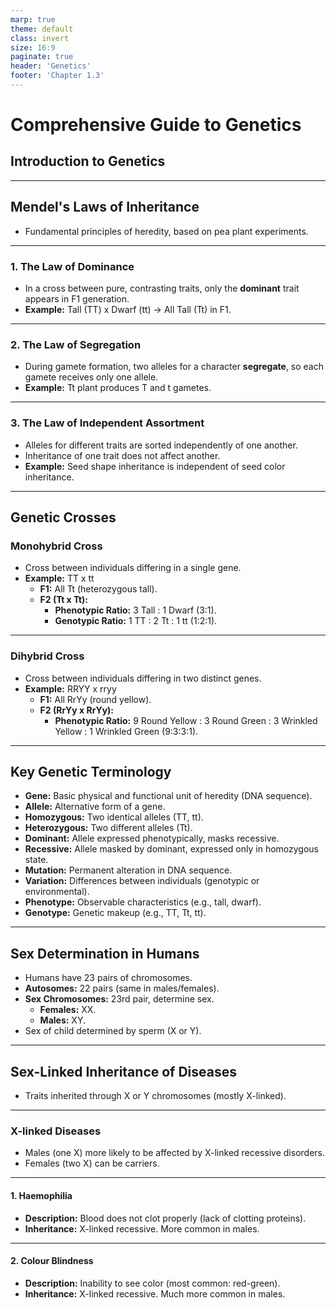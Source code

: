 ```yaml
---
marp: true
theme: default
class: invert
size: 16:9
paginate: true
header: 'Genetics'
footer: 'Chapter 1.3'
---
```


# Comprehensive Guide to Genetics

## Introduction to Genetics

---

## Mendel's Laws of Inheritance

*   Fundamental principles of heredity, based on pea plant experiments.

---

### 1. The Law of Dominance

*   In a cross between pure, contrasting traits, only the **dominant** trait appears in F1 generation.
*   **Example:** Tall (TT) x Dwarf (tt) → All Tall (Tt) in F1.

---

### 2. The Law of Segregation

*   During gamete formation, two alleles for a character **segregate**, so each gamete receives only one allele.
*   **Example:** Tt plant produces T and t gametes.

---

### 3. The Law of Independent Assortment

*   Alleles for different traits are sorted independently of one another.
*   Inheritance of one trait does not affect another.
*   **Example:** Seed shape inheritance is independent of seed color inheritance.

---

## Genetic Crosses

### Monohybrid Cross

*   Cross between individuals differing in a single gene.
*   **Example:** TT x tt
    *   **F1:** All Tt (heterozygous tall).
    *   **F2 (Tt x Tt):**
        *   **Phenotypic Ratio:** 3 Tall : 1 Dwarf (3:1).
        *   **Genotypic Ratio:** 1 TT : 2 Tt : 1 tt (1:2:1).

---

### Dihybrid Cross

*   Cross between individuals differing in two distinct genes.
*   **Example:** RRYY x rryy
    *   **F1:** All RrYy (round yellow).
    *   **F2 (RrYy x RrYy):**
        *   **Phenotypic Ratio:** 9 Round Yellow : 3 Round Green : 3 Wrinkled Yellow : 1 Wrinkled Green (9:3:3:1).

---

## Key Genetic Terminology

*   **Gene:** Basic physical and functional unit of heredity (DNA sequence).
*   **Allele:** Alternative form of a gene.
*   **Homozygous:** Two identical alleles (TT, tt).
*   **Heterozygous:** Two different alleles (Tt).
*   **Dominant:** Allele expressed phenotypically, masks recessive.
*   **Recessive:** Allele masked by dominant, expressed only in homozygous state.
*   **Mutation:** Permanent alteration in DNA sequence.
*   **Variation:** Differences between individuals (genotypic or environmental).
*   **Phenotype:** Observable characteristics (e.g., tall, dwarf).
*   **Genotype:** Genetic makeup (e.g., TT, Tt, tt).

---

## Sex Determination in Humans

*   Humans have 23 pairs of chromosomes.
*   **Autosomes:** 22 pairs (same in males/females).
*   **Sex Chromosomes:** 23rd pair, determine sex.
    *   **Females:** XX.
    *   **Males:** XY.
*   Sex of child determined by sperm (X or Y).

---

## Sex-Linked Inheritance of Diseases

*   Traits inherited through X or Y chromosomes (mostly X-linked).

---

### X-linked Diseases

*   Males (one X) more likely to be affected by X-linked recessive disorders.
*   Females (two X) can be carriers.

---

#### 1. Haemophilia

*   **Description:** Blood does not clot properly (lack of clotting proteins).
*   **Inheritance:** X-linked recessive. More common in males.

---

#### 2. Colour Blindness

*   **Description:** Inability to see color (most common: red-green).
*   **Inheritance:** X-linked recessive. Much more common in males.
